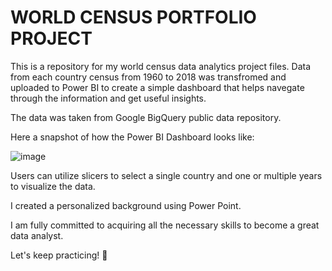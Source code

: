 # WORLD CENSUS PORTFOLIO PROJECT

This is a repository for my world census data analytics project files. Data from each country census from 1960 to 2018 was transfromed and uploaded to Power BI to create a simple dashboard that helps navegate through the information and get useful insights.

The data was taken from Google BigQuery public data repository.

Here a snapshot of how the Power BI Dashboard looks like:

![image](https://github.com/MHBdata/WorldCensusDataProject/assets/173110381/77c88587-b95e-463f-95ff-d8eeb6e13d23)

Users can utilize slicers to select a single country and one or multiple years to visualize the data.

I created a personalized background using Power Point.

I am fully committed to acquiring all the necessary skills to become a great data analyst. 

Let's keep practicing! 🙌

